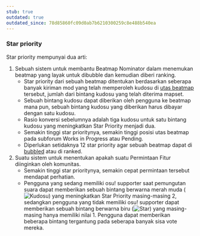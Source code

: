 ```yaml
---
stub: true
outdated: true
outdated_since: 78d85860fc09d0ab7b6210300259c8e488b540ea
---
```


### Star priority

Star priority mempunyai dua arti:

1. Sebuah sistem untuk membantu Beatmap Nominator dalam menemukan beatmap yang layak untuk dibubble dan kemudian diberi ranking.
   - Star priority dari sebuah beatmap ditentukan berdasarkan seberapa banyak kiriman mod yang telah memperoleh kudosu di [utas beatmap](/wiki/Modding/Forum_modding) tersebut, jumlah dari bintang kudosu yang telah diterima mapset.
   - Sebuah bintang kudosu dapat diberikan oleh pengguna ke beatmap mana pun, sebuah bintang kudosu yang diberikan harus dibayar dengan satu kudosu.
   - Rasio konversi sebelumnya adalah tiga kudosu untuk satu bintang kudosu yang meningkatkan Star Priority menjadi dua.
   - Semakin tinggi star prioritynya, semakin tinggi posisi utas beatmap pada subforum Works in Progress atau Pending.
   - Diperlukan setidaknya 12 star priority agar sebuah beatmap dapat di [bubbled](/wiki/Modding/Bubble) atau di ranked.
2. Suatu sistem untuk menentukan apakah suatu Permintaan Fitur diinginkan oleh komunitas.
   - Semakin tinggi star prioritynya, semakin cepat permintaan tersebut mendapat perhatian.
   - Pengguna yang sedang memiliki osu! supporter saat pemungutan suara dapat memberikan sebuah bintang berwarna merah muda (![Kudosu](/wiki/shared/Kudos.png)) yang meningkatkan Star Priority masing-masing 2, sedangkan pengguna yang tidak memiliki osu! supporter dapat memberikan sebuah bintang berwarna biru (![Star](/wiki/shared/icon/star.gif)) yang masing-masing hanya memiliki nilai 1. Pengguna dapat memberikan beberapa bintang tergantung pada seberapa banyak sisa vote mereka.
